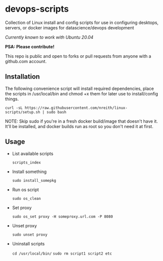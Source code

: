 # devops-scripts

Collection of Linux install and config scripts for use in configuring desktops,  servers, or docker images for datascience/devops development

*Currently known to work with Ubuntu 20.04*

**PSA: Please contribute!**

This repo is public and open to forks or pull requests from anyone with a github.com account.

## Installation

The following convenience script will install required dependencies, place the
scripts in /usr/local/bin and chmod +x them for later use to install/config things.

`curl -sL https://raw.githubusercontent.com/nreith/linux-scripts/setup.sh | sudo bash`

NOTE: Skip sudo if you're in a fresh docker build/image that doesn't have it.
It'll be installed, and docker builds run as root so you don't need it at first.

## Usage

- List available scripts

	`scripts_index`

- Install something

	`sudo install_somepkg`

- Run os script

	`sudo os_clean`

- Set proxy

	`sudo os_set proxy -H someproxy.url.com -P 8080`

- Unset proxy

	`sudo unset proxy`

- Uninstall scripts

	`cd /usr/local/bin/`
	`sudo rm script1 script2 etc`